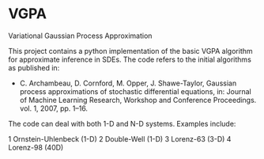 # VGPA

Variational Gaussian Process Approximation

This project contains a python implementation of the basic VGPA algorithm for approximate inference in SDEs.
The code refers to the initial algorithms as published in:

* C. Archambeau, D. Cornford, M. Opper, J. Shawe-Taylor, Gaussian process approximations of stochastic differential equations,
in: Journal of Machine Learning Research, Workshop and Conference Proceedings. vol. 1, 2007, pp. 1–16.

The code can deal with both 1-D and N-D systems. Examples include:

1 Ornstein-Uhlenbeck (1-D)
2 Double-Well (1-D)
3 Lorenz-63 (3-D)
4 Lorenz-98 (40D)

